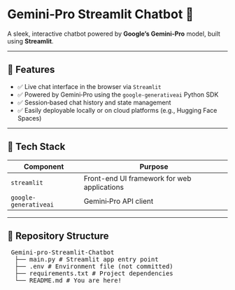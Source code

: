 # Gemini‑Pro Streamlit Chatbot 🤖

A sleek, interactive chatbot powered by **Google’s Gemini‑Pro** model, built using **Streamlit**.

---

## 🚀 Features

- ✅ Live chat interface in the browser via `Streamlit`
- ✅ Powered by Gemini‑Pro using the `google-generativeai` Python SDK
- ✅ Session‑based chat history and state management
- ✅ Easily deployable locally or on cloud platforms (e.g., Hugging Face Spaces)

---

## 🧰 Tech Stack

| Component               | Purpose                                     |
|------------------------|----------------------------------------------|
| `streamlit`            | Front-end UI framework for web applications |
| `google-generativeai` | Gemini‑Pro API client                      |

---

## 📂 Repository Structure

<pre> Gemini‑pro‑Streamlit‑Chatbot
  ├── main.py # Streamlit app entry point 
  ├── .env # Environment file (not committed) 
  ├── requirements.txt # Project dependencies 
  └── README.md # You are here! </pre>
